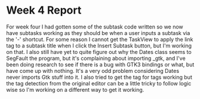# Week 4 Report

For week four I had gotten some of the subtask code written so we now
have subtasks working as they should be when a user inputs a subtask via
the '-' shortcut. For some reason I cannot get the TaskView
to apply the link tag to a subtask title when I click the Insert Subtask
button, but I'm working on that. I also still have yet to quite figure
out why the Dates class seems to SegFault the program, but
it's complaining about importing \_gtk, and I've been doing research to
see if there is a bug with GTK3 bindings or what, but have come up with
nothing. It's a very odd problem considering Dates never imports Gtk
stuff into it. I also tried to get the tag for tags working but the tag
detection from the original editor can be a little tricky to follow
logic wise so I'm working on a different way to get it working.

